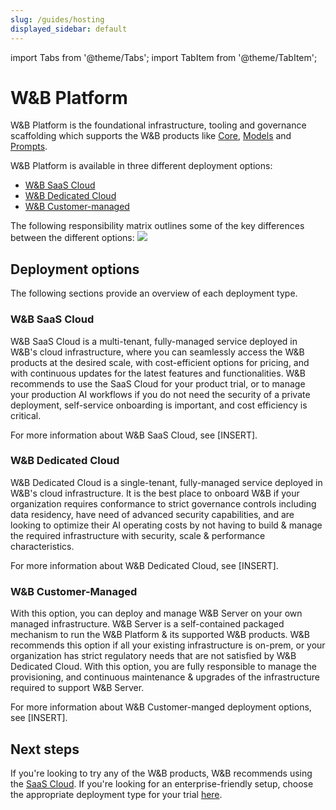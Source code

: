 ```yaml
---
slug: /guides/hosting
displayed_sidebar: default
---
```

import Tabs from '@theme/Tabs';
import TabItem from '@theme/TabItem';

# W&B Platform

W&B Platform is the foundational infrastructure, tooling and governance scaffolding which supports the W&B products like [Core](../platform.md), [Models](../models.md) and [Prompts](../prompts_platform.md). 

W&B Platform is available in three different deployment options:
* [W&B SaaS Cloud](#wb-saas-cloud)
* [W&B Dedicated Cloud](#wb-dedicated-cloud)
* [W&B Customer-managed](#wb-customer-managed)

The following responsibility matrix outlines some of the key differences between the different options:
![](/images/hosting/shared_responsibility_matrix.png)

## Deployment options
The following sections provide an overview of each deployment type. 

### W&B SaaS Cloud
W&B SaaS Cloud is a multi-tenant, fully-managed service deployed in W&B's cloud infrastructure, where you can seamlessly access the W&B products at the desired scale, with cost-efficient options for pricing, and with continuous updates for the latest features and functionalities. W&B recommends to use the SaaS Cloud for your product trial, or to manage your production AI workflows if you do not need the security of a private deployment, self-service onboarding is important, and cost efficiency is critical.

For more information about W&B SaaS Cloud, see [INSERT].

### W&B Dedicated Cloud
W&B Dedicated Cloud is a single-tenant, fully-managed service deployed in W&B's cloud infrastructure. It is the best place to onboard W&B if your organization requires conformance to strict governance controls including data residency, have need of advanced security capabilities, and are looking to optimize their AI operating costs by not having to build & manage the required infrastructure with security, scale & performance characteristics.

For more information about W&B Dedicated Cloud, see [INSERT].

### W&B Customer-Managed
With this option, you can deploy and manage W&B Server on your own managed infrastructure. W&B Server is a self-contained packaged mechanism to run the W&B Platform & its supported W&B products. W&B recommends this option if all your existing infrastructure is on-prem, or your organization has strict regulatory needs that are not satisfied by W&B Dedicated Cloud. With this option, you are fully responsible to manage the provisioning, and continuous maintenance & upgrades of the infrastructure required to support W&B Server.

For more information about W&B Customer-manged deployment options, see [INSERT].

## Next steps

If you're looking to try any of the W&B products, W&B recommends using the [SaaS Cloud](https://wandb.ai/home). If you're looking for an enterprise-friendly setup, choose the appropriate deployment type for your trial [here](https://wandb.ai/site/enterprise-trial).